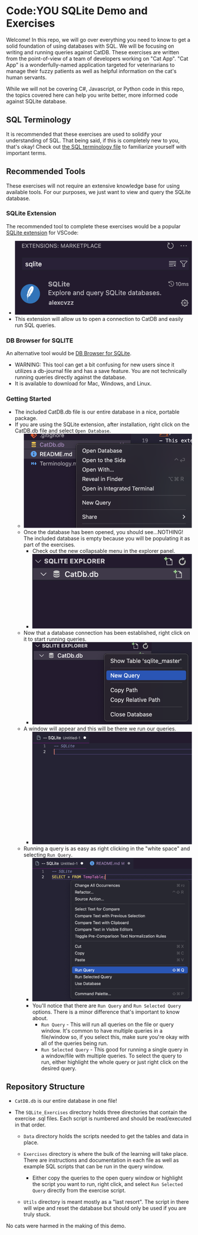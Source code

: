 # Code:YOU SQLite Demo and Exercises
Welcome! In this repo, we will go over everything you need to know to get a solid foundation of using databases with SQL. We will be focusing on writing and running queries against CatDB. These exercises are written from the point-of-view of a team of developers working on "Cat App". "Cat App" is a wonderfully-named application targeted for veterinarians to manage their fuzzy patients as well as helpful information on the cat's human servants.

While we will not be covering C#, Javascript, or Python code in this repo, the topics covered here can help you write better, more informed code against SQLite database.

## SQL Terminology
It is recommended that these exercises are used to solidify your understanding of SQL. That being said, if this is completely new to you, that's okay! Check out [the SQL terminology file](./Terminology.md) to familiarize yourself with important terms.

## Recommended Tools
These exercises will not require an extensive knowledge base for using available tools. For our purposes, we just want to view and query the SQLite database. 

### SQLite Extension
The recommended tool to complete these exercises would be a popular [SQLite extension](https://marketplace.visualstudio.com/items?itemName=alexcvzz.vscode-sqlite) for VSCode:
- ![extension search result](./README_Imgs/extension.png)
- This extension will allow us to open a connection to CatDB and easily run SQL queries.

### DB Browser for SQLITE
An alternative tool would be [DB Browser for SQLite](https://sqlitebrowser.org).
- WARNING: This tool can get a bit confusing for new users since it utilizes a db-journal file and has a save feature. You are not technically running queries directly against the database.
- It is available to download for Mac, Windows, and Linux.

### Getting Started
- The included CatDB.db file is our entire database in a nice, portable package.
- If you are using the SQLite extension, after installation, right click on the CatDB.db file and select `Open Database`.
    - ![open DB file prompt](./README_Imgs/open_db.png)
    - Once the database has been opened, you should see...NOTHING! The included database is empty because you will be populating it as part of the exercises.
        - Check out the new collapsable menu in the explorer panel.
        - ![database opened](./README_Imgs/db_opened.png)
    - Now that a database connection has been established, right click on it to start running queries. 
        - ![new query prompt](./README_Imgs/new_query.png)
    - A window will appear and this will be there we run our queries.
        - ![query window](./README_Imgs/query_window.png)
    - Running a query is as easy as right clicking in the "white space" and selecting `Run Query`.
        - ![run query prompt](./README_Imgs/run_query.png)
        - You'll notice that there are `Run Query` and `Run Selected Query` options. There is a minor difference that's important to know about.
            - `Run Query` - This will run all queries on the file or query window. It's common to have multiple queries in a file/window so, if you select this, make sure you're okay with all of the queries being run.
            - `Run Selected Query` - This good for running a single query in a window/file with multiple queries. To select the query to run, either highlight the whole query or just right click on the desired query.

## Repository Structure
- `CatDB.db` is our entire database in one file! 

- The `SQLite_Exercises` directory holds three directories that contain the exercise .sql files. Each script is numbered and should be read/executed in that order. 
    - `Data` directory holds the scripts needed to get the tables and data in place.

    - `Exercises` directory is where the bulk of the learning will take place. There are instructions and documentation in each file as well as example SQL scripts that can be run in the query window.
        - Either copy the queries to the open query window or highlight the script you want to run, right click, and select `Run Selected Query` directly from the exercise script.
    - `Utils` directory is meant mostly as a "last resort". The script in there will wipe and reset the database but should only be used if you are truly stuck. 


No cats were harmed in the making of this demo.